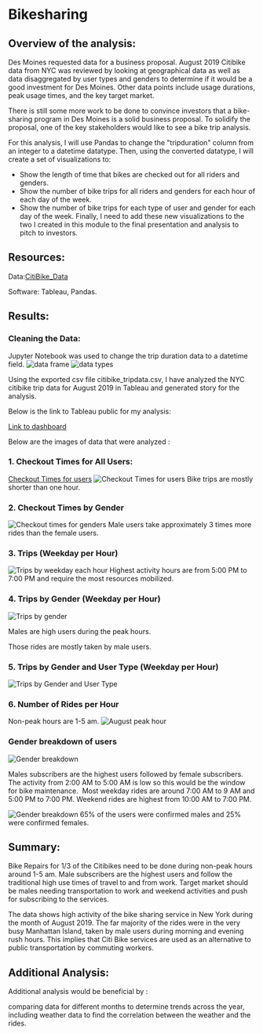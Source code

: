 # Bikesharing

## Overview of the analysis: 
Des Moines requested data for a business proposal. August 2019 Citibike data from NYC was reviewed by looking at geographical data as well as data disaggregated by user types and genders to determine if it would be a good investment for Des Moines. Other data points include usage durations, peak usage times, and the key target market.

There is still some more work to be done to convince investors that a bike-sharing program in Des Moines is a solid business proposal. To solidify the proposal, one of the key stakeholders would like to see a bike trip analysis.

For this analysis, I will use Pandas to change the "tripduration" column from an integer to a datetime datatype. Then, using the converted datatype, I will create a set of visualizations to:

* Show the length of time that bikes are checked out for all riders and genders.
* Show the number of bike trips for all riders and genders for each hour of each day of the week.
* Show the number of bike trips for each type of user and gender for each day of the week.
Finally, I need to add these new visualizations to the two I created in this module to the final presentation and analysis to pitch to investors.

## Resources:
Data:[CitiBike_Data](https://ride.citibikenyc.com/system-data)

Software: Tableau, Pandas.



## Results: 

### Cleaning the Data:
Jupyter Notebook was used to change the trip duration data to a datetime field.
![data frame](https://github.com/NishatSultana3538/Bikesharing/blob/main/image/data%20frame.png)
![data types](https://github.com/NishatSultana3538/Bikesharing/blob/main/image/datatypes.png)

Using the exported csv file citibike_tripdata.csv, I have analyzed the NYC citibike trip data for August 2019 in Tableau and generated story for the analysis.

Below is the link to Tableau public for my analysis:

[Link to dashboard](https://public.tableau.com/app/profile/nishat.sultana7638/viz/NYCCitibikeanalysis_16488811692500/Story1)

Below are the images of data that were analyzed :
### 1. Checkout Times for All Users:
[Checkout Times for users](https://public.tableau.com/views/NYCCitibikeanalysis_16488811692500/CheckoutTimesforUsers?:language=en-US&:display_count=n&:origin=viz_share_link)
![Checkout Times for users](https://github.com/NishatSultana3538/Bikesharing/blob/main/image/Checkout%20times_users.png)
Bike trips are mostly shorter than one hour.

### 2. Checkout Times by Gender
![Checkout times for genders](https://github.com/NishatSultana3538/Bikesharing/blob/main/image/Checkout%20times_genders.png)
Male users take approximately 3 times more rides than the female users.

### 3. Trips (Weekday per Hour)
![Trips by weekday each hour](https://github.com/NishatSultana3538/Bikesharing/blob/main/image/Trips%20by%20weekday:hour.png)
Highest activity hours are from 5:00 PM to 7:00 PM and require the most resources mobilized.

### 4. Trips by Gender (Weekday per Hour)

![Trips by gender](https://github.com/NishatSultana3538/Bikesharing/blob/main/image/Trips%20by%20gender.png)

Males are high users during the peak hours.

Those rides are mostly taken by male users.

### 5. Trips by Gender and User Type (Weekday per Hour)
![Trips by Gender and User Type](https://github.com/NishatSultana3538/Bikesharing/blob/main/image/user%20trips%20by%20gender%20by%20weekday.png)

### 6. Number of Rides per Hour
Non-peak hours are 1-5 am.
![August peak hour](https://github.com/NishatSultana3538/Bikesharing/blob/main/image/August%20peak%20hours.png)

### Gender breakdown of users
![Gender breakdown](https://github.com/NishatSultana3538/Bikesharing/blob/main/image/Gender%20Breakdown.png)

Males subscribers are the highest users followed by female subscribers.
The activity from 2:00 AM to 5:00 AM is low so this would be the window for bike maintenance.
![]()
Most weekday rides are around 7:00 AM to 9 AM and 5:00 PM to 7:00 PM.
Weekend rides are highest from 10:00 AM to 7:00 PM.

![Gender breakdown]()
65% of the users were confirmed males and 25% were confirmed females.
## Summary: 

Bike Repairs for 1/3 of the Citibikes need to be done during non-peak hours around 1-5 am.
Male subscribers are the highest users and follow the traditional high use times of travel to and from work.
Target market should be males needing transportation to work and weekend activities and push for subscribing to the services.


The data shows high activity of the bike sharing service in New York during the month of August 2019.
The far majority of the rides were in the very busy Manhattan Island, taken by male users during morning and evening rush hours. This implies that Citi Bike services are used as an alternative to public transportation by commuting workers.


## Additional Analysis:
Additional analysis would be beneficial by :

comparing data for different months to determine trends across the year,
including weather data to find the correlation between the weather and the rides.